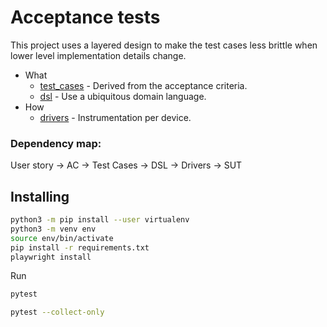 # Acceptance tests

This project uses a layered design to make the test cases less brittle when lower level implementation details change.

- What
    - [test_cases](./test_cases) - Derived from the acceptance criteria.
    - [dsl](./dsl) - Use a ubiquitous domain language.
- How
    - [drivers](./drivers) - Instrumentation per device.

### Dependency map:

User story -> AC -> Test Cases -> DSL -> Drivers -> SUT

## Installing

```bash
python3 -m pip install --user virtualenv
python3 -m venv env
source env/bin/activate
pip install -r requirements.txt
playwright install
```

Run

```bash
pytest
```

```bash
pytest --collect-only
```
